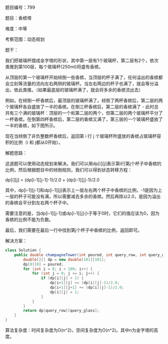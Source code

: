 题目编号：799

题目：香槟塔

难度：中等

考察范围：动态规划

题干：

我们把玻璃杯摆成金字塔的形状，其中第一层有1个玻璃杯，第二层有2个，依次类推到第100层，每个玻璃杯(250ml)将盛有香槟。

从顶层的第一个玻璃杯开始倾倒一些香槟，当顶层的杯子满了，任何溢出的香槟都会立刻等流量的流向左右两侧的玻璃杯。当左右两边的杯子也满了，就会等分溢出，依此类推。（如果最底层的玻璃杯满了，就会将多余的香槟流出去）

例如，在倾倒一杯香槟后，最顶层的玻璃杯满了。倾倒了两杯香槟后，第二层的两个玻璃杯各自盛放了一半的香槟。在倒三杯香槟后，第二层的香槟满了 - 此时总共有三个满的玻璃杯：顶层的一个和第二层的两个，但第二层的两个玻璃杯平分了一杯香槟。在倒第四杯香槟后，第二层的香槟又满了，第三层的一个玻璃杯盛放了一半的香槟，如下图所示。

现在当倾倒了非负整数杯香槟后，返回第 i 行 j 个玻璃杯所盛放的香槟占玻璃杯容积的比例（i 和 j都从0开始）。

解题思路：

这道题可以使用动态规划来解决。我们可以用dp[i][j]表示第i行第j个杯子中香槟的比例，然后根据题目中的倾倒规则，我们可以得到状态转移方程：

dp[i][j] = (dp[i-1][j-1]-1)/2.0 + (dp[i-1][j]-1)/2.0

其中，dp[i-1][j-1]和dp[i-1][j]表示上一层左右两个杯子中香槟的比例，-1是因为上一层的杯子可能没有满，所以需要减去多余的香槟。然后再除以2.0，是因为溢出的香槟会平分到左右两个杯子中。

需要注意的是，当dp[i-1][j-1]或dp[i-1][j]小于等于0时，它们的值应该为0，因为香槟的比例不能为负数。

最后，我们需要在最后一行中找到第j个杯子中香槟的比例，返回即可。

解决方案：

```java
class Solution {
    public double champagneTower(int poured, int query_row, int query_glass) {
        double[][] dp = new double[101][101];
        dp[0][0] = poured;
        for (int i = 0; i < 100; i++) {
            for (int j = 0; j <= i; j++) {
                if (dp[i][j] > 1) {
                    dp[i+1][j] += (dp[i][j]-1)/2.0;
                    dp[i+1][j+1] += (dp[i][j]-1)/2.0;
                    dp[i][j] = 1;
                }
            }
        }
        return dp[query_row][query_glass];
    }
}
```

算法复杂度：时间复杂度为O(n^2)，空间复杂度为O(n^2)。其中n为金字塔的高度。